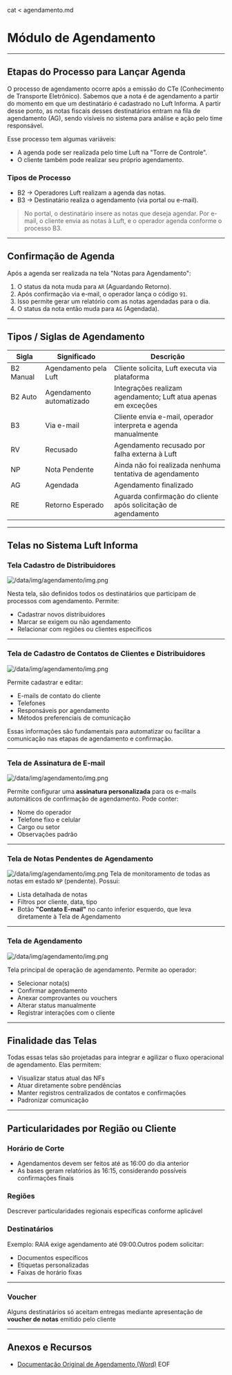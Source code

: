 cat < agendamento.md

# Módulo de Agendamento

***

## Etapas do Processo para Lançar Agenda

O processo de agendamento ocorre após a emissão do CTe (Conhecimento de Transporte Eletrônico). Sabemos que a nota é de agendamento a partir do momento em que um destinatário é cadastrado no Luft Informa. A partir desse ponto, as notas fiscais desses destinatários entram na fila de agendamento (AG), sendo visíveis no sistema para análise e ação pelo time responsável.

Esse processo tem algumas variáveis:

* A agenda pode ser realizada pelo time Luft na "Torre de Controle".
* O cliente também pode realizar seu próprio agendamento.

### Tipos de Processo

* B2 → Operadores Luft realizam a agenda das notas.
* B3 → Destinatário realiza o agendamento (via portal ou e-mail).

> No portal, o destinatário insere as notas que deseja agendar. Por e-mail, o cliente envia as notas à Luft, e o operador agenda conforme o processo B3.

***

## Confirmação de Agenda

Após a agenda ser realizada na tela "Notas para Agendamento":

1. O status da nota muda para `AR` (Aguardando Retorno).
2. Após confirmação via e-mail, o operador lança o código `91`.
3. Isso permite gerar um relatório com as notas agendadas para o dia.
4. O status da nota então muda para `AG` (Agendada).

***

## Tipos / Siglas de Agendamento

| Sigla | Significado | Descrição |
| ----- | ----------- | --------- |
| B2 Manual | Agendamento pela Luft | Cliente solicita, Luft executa via plataforma |
| B2 Auto | Agendamento automatizado | Integrações realizam agendamento; Luft atua apenas em exceções |
| B3 | Via e-mail | Cliente envia e-mail, operador interpreta e agenda manualmente |
| RV | Recusado | Agendamento recusado por falha externa à Luft |
| NP | Nota Pendente | Ainda não foi realizada nenhuma tentativa de agendamento |
| AG | Agendada | Agendamento finalizado |
| RE | Retorno Esperado | Aguarda confirmação do cliente após solicitação de agendamento |

***

## Telas no Sistema Luft Informa

### Tela Cadastro de Distribuidores

![/data/img/agendamento/img.png](/data/img/agendamento/img.png)

Nesta tela, são definidos todos os destinatários que participam de processos com agendamento. Permite:

* Cadastrar novos distribuidores
* Marcar se exigem ou não agendamento
* Relacionar com regiões ou clientes específicos

***

### Tela de Cadastro de Contatos de Clientes e Distribuidores

![/data/img/agendamento/img.png](/data/img/agendamento/img.png)

Permite cadastrar e editar:

* E-mails de contato do cliente
* Telefones
* Responsáveis por agendamento
* Métodos preferenciais de comunicação

Essas informações são fundamentais para automatizar ou facilitar a comunicação nas etapas de agendamento e confirmação.

***

### Tela de Assinatura de E-mail

![/data/img/agendamento/img.png](/data/img/agendamento/img.png)

Permite configurar uma **assinatura personalizada** para os e-mails automáticos de confirmação de agendamento. Pode conter:

* Nome do operador
* Telefone fixo e celular
* Cargo ou setor
* Observações padrão

***

### Tela de Notas Pendentes de Agendamento

![/data/img/agendamento/img.png](/data/img/agendamento/img.png)
Tela de monitoramento de todas as notas em estado `NP` (pendente). Possui:

* Lista detalhada de notas
* Filtros por cliente, data, tipo
* Botão **"Contato E-mail"** no canto inferior esquerdo, que leva diretamente à Tela de Agendamento

***

### Tela de Agendamento

![/data/img/agendamento/img.png](/data/img/agendamento/img.png)

Tela principal de operação de agendamento. Permite ao operador:

* Selecionar nota(s)
* Confirmar agendamento
* Anexar comprovantes ou vouchers
* Alterar status manualmente
* Registrar interações com o cliente

***

## Finalidade das Telas

Todas essas telas são projetadas para integrar e agilizar o fluxo operacional de agendamento. Elas permitem:

* Visualizar status atual das NFs
* Atuar diretamente sobre pendências
* Manter registros centralizados de contatos e confirmações
* Padronizar comunicação

***

## Particularidades por Região ou Cliente

### Horário de Corte

* Agendamentos devem ser feitos até as 16:00 do dia anterior
* As bases geram relatórios às 16:15, considerando possíveis confirmações finais

### Regiões

Descrever particularidades regionais específicas conforme aplicável

### Destinatários

Exemplo: RAIA exige agendamento até 09:00.Outros podem solicitar:

* Documentos específicos
* Etiquetas personalizadas
* Faixas de horário fixas

***

### Voucher

Alguns destinatários só aceitam entregas mediante apresentação de **voucher de notas** emitido pelo cliente

***

## Anexos e Recursos

* [Documentação Original de Agendamento (Word)](./Agendamento_Em_Producao.docx)
    EOF